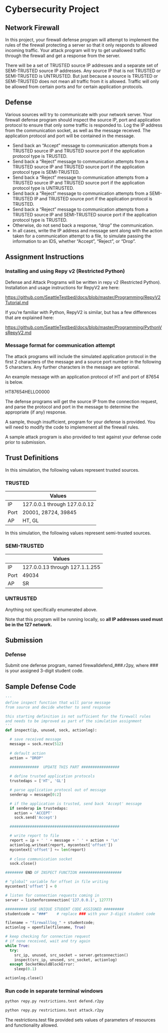 # Cybersecurity Project

## Network Firewall
In this project, your firewall defense program will attempt to implement the rules of the firewall protecting a server so that it only responds to allowed incoming traffic. Your attack program will try to get unallowed traffic through the firewall and get a response from the server.  

There will be a set of TRUSTED source IP addresses and a separate set of SEMI-TRUSTED source IP addresses. Any source IP that is not TRUSTED or SEMI-TRUSTED is UNTRUSTED.  But just because a source is TRUSTED or SEMI-TRUSTED does not mean all traffic from it is allowed. Traffic will only be allowed from certain ports and for certain application protocols. 

## Defense
Various sources will try to communicate with your network server. Your firewall defense program should inspect the source IP, port and application protocol to ensure that only some traffic is responded to. Log the IP address from the communication socket, as well as the message received. The application protocol and port will be contained in the message.  
* Send back an “Accept” message to communication attempts from a TRUSTED source IP and TRUSTED source port if the application protocol type is TRUSTED.  
* Send back a “Reject” message to communication attempts from a TRUSTED source IP and TRUSTED source port if the application protocol type is SEMI-TRUSTED.
* Send back a “Reject” message to communication attempts from a TRUSTED source IP and TRUSTED source port if the application protocol type is UNTRUSTED.
* Send back a “Reject” message to communication attempts from a SEMI-TRUSTED IP and TRUSTED source port if the application protocol is TRUSTED.
* Send back a “Reject” message to communication attempts from a TRUSTED source IP and SEMI-TRUSTED source port if the application protocol type is TRUSTED.
* Otherwise, do not send back a response, “drop” the communication.
* In all cases, write the IP address and message sent along with the action taken for a communication attempt to a file, to simulate passing the information to an IDS, whether “Accept”, “Reject”, or “Drop”.


## Assignment Instructions

### Installing and using Repy v2 (Restricted Python)
Defense and Attack Programs will be written in repy v2 (Restricted Python). Installation and usage instructions for RepyV2 are here:  

https://github.com/SeattleTestbed/docs/blob/master/Programming/RepyV2Tutorial.md

If you’re familiar with Python, RepyV2 is similar, but has a few differences that are explained here:

https://github.com/SeattleTestbed/docs/blob/master/Programming/PythonVsRepyV2.md

### Message format for communication attempt
The attack programs will include the simulated application protocol in the first 2 characters of the message and a source port number in the following 5 characters. Any further characters in the message are optional. 

An example message with an application protocol of HT and port of 87654 is below. 

HT87654HELLO0000

The defense programs will get the source IP from the connection request, and parse the protocol and port in the message to determine the appropriate (if any) response.

A sample, though insufficient, program for your defense is provided. You will need to modify the code to implemenent all the firewall rules.

A sample attack program is also provided to test against your defense code prior to submission.

## Trust Definitions
In this simulation, the following values represent trusted sources.

### TRUSTED

|     | Values |  
| --- | --- |  
| IP	|  127.0.0.1 through 127.0.0.12  |  
| Port |	20001, 28724, 39845  |  
| AP	|  HT, GL  |  

In this simulation, the following values represent semi-trusted sources.

### SEMI-TRUSTED

|    | Values |  
| --- | --- | 
| IP | 127.0.0.13 through 127.1.1.255 |
| Port | 49034 |
| AP | SR |

### UNTRUSTED
Anything not specifically enumerated above.  

Note that this program will be running locally, so **all IP addresses used must be in the 127 network.**

## Submission
### Defense 

Submit one defense program, named firewalldefend_###.r2py, where ### is your assigned 3-digit student code.

## Sample Defense Code

``` python
'''
define inspect function that will parse message
from source and decide whether to send response

this starting definition is not sufficient for the firewall rules
and needs to be improved as part of the simulation assignment
'''
def inspect(ip, unused, sock, actionlog):

  # save received message
  message = sock.recv(512)
  
  # default action
  action = "DROP"

  #############  UPDATE THIS PART #################
  
  # define trusted application protocols
  trustedaps = ['HT', 'GL']

  # parse application protocol out of message  
  senderap = message[0:2]

  # if the application is trusted, send back 'Accept' message
  if senderap in trustedaps:
    action = 'ACCEPT'
    sock.send('Accept')

  #################################################

  # write report to file
  report = ip + ' ' + message + ' ' + action + '\n'
  actionlog.writeat(report, mycontext['offset'])
  mycontext['offset'] += len(report)
  
  # close communication socket
  sock.close()

######## END OF INSPECT FUNCTION ###################

# "global" variable for offset in file writing
mycontext['offset'] = 0

# listen for connection requests coming in
server = listenforconnection('127.0.0.1', 12777)

########## USE UNIQUE STUDENT CODE ASSIGNED #########
studentcode = "###"    # replace ### with your 3-digit student code

filename = "firewalllog_" + studentcode;
actionlog = openfile(filename, True)

# keep checking for connection request
# if none received, wait and try again
while True:
  try:
    src_ip, unused, src_socket = server.getconnection()
    inspect(src_ip, unused, src_socket, actionlog)
  except SocketWouldBlockError:
    sleep(0.1)

actionlog.close()
```


### Run code in separate terminal windows

``` python
python repy.py restrictions.test defend.r2py

python repy.py restrictions.test attack.r2py
```
The restrictions.test file provided sets values of parameters of resources and functionality allowed. 
